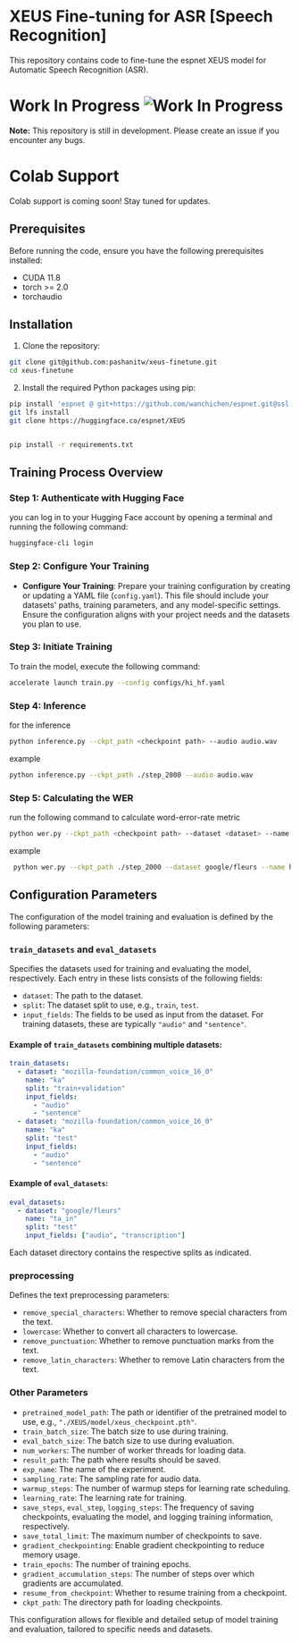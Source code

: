 # XEUS Fine-tuning for ASR [Speech Recognition] 

This repository contains code to fine-tune the espnet XEUS model for Automatic Speech Recognition (ASR).

# Work In Progress ![Work In Progress](https://img.shields.io/badge/status-WIP-yellow)

**Note:** This repository is still in development. Please create an issue if you encounter any bugs.

# Colab Support
 Colab support is coming soon! Stay tuned for updates.

## Prerequisites
Before running the code, ensure you have the following prerequisites installed:

- CUDA 11.8
- torch >= 2.0
- torchaudio

## Installation

1. Clone the repository:

```bash
git clone git@github.com:pashanitw/xeus-finetune.git
cd xeus-finetune
```

2. Install the required Python packages using pip:

```bash
pip install 'espnet @ git+https://github.com/wanchichen/espnet.git@ssl'
git lfs install
git clone https://huggingface.co/espnet/XEUS


pip install -r requirements.txt
```

## Training Process Overview


### Step 1: Authenticate with Hugging Face

you can log in to your Hugging Face account by opening a terminal and running the following command:
```bash
huggingface-cli login
````
### Step 2: Configure Your Training


- **Configure Your Training**: Prepare your training configuration by creating or updating a YAML file (`config.yaml`). This file should include your datasets' paths, training parameters, and any model-specific settings. Ensure the configuration aligns with your project needs and the datasets you plan to use.


### Step 3: Initiate Training
To train the model, execute the following command:

```bash
accelerate launch train.py --config configs/hi_hf.yaml
```

### Step 4: Inference
for the inference

```bash
python inference.py --ckpt_path <checkpoint path> --audio audio.wav
```
example
```bash
python inference.py --ckpt_path ./step_2000 --audio audio.wav
```

### Step 5: Calculating the WER
run the following command to calculate word-error-rate metric
```bash
python wer.py --ckpt_path <checkpoint path> --dataset <dataset> --name <subset> --split <split>
```
example
```bash
 python wer.py --ckpt_path ./step_2000 --dataset google/fleurs --name hi_in --split test
```


## Configuration Parameters

The configuration of the model training and evaluation is defined by the following parameters:

### `train_datasets` and `eval_datasets`
Specifies the datasets used for training and evaluating the model, respectively. Each entry in these lists consists of the following fields:

- `dataset`: The path to the dataset.
- `split`: The dataset split to use, e.g., `train`, `test`.
- `input_fields`: The fields to be used as input from the dataset. For training datasets, these are typically `"audio"` and `"sentence"`.

#### Example of `train_datasets` combining multiple datasets:

```yaml
train_datasets:
  - dataset: "mozilla-foundation/common_voice_16_0"
    name: "ka"
    split: "train+validation"
    input_fields:
      - "audio"
      - "sentence"
  - dataset: "mozilla-foundation/common_voice_16_0"
    name: "ka"
    split: "test"
    input_fields:
      - "audio"
      - "sentence"

```

#### Example of `eval_datasets`:
```yaml
eval_datasets:
  - dataset: "google/fleurs"
    name: "ta_in"
    split: "test"
    input_fields: ["audio", "transcription"]
```


Each dataset directory contains the respective splits as indicated.

### preprocessing
Defines the text preprocessing parameters:
- `remove_special_characters`: Whether to remove special characters from the text.
- `lowercase`: Whether to convert all characters to lowercase.
- `remove_punctuation`: Whether to remove punctuation marks from the text.
- `remove_latin_characters`: Whether to remove Latin characters from the text.

### Other Parameters
- `pretrained_model_path`: The path or identifier of the pretrained model to use, e.g., `"./XEUS/model/xeus_checkpoint.pth"`.
- `train_batch_size`: The batch size to use during training.
- `eval_batch_size`: The batch size to use during evaluation.
- `num_workers`: The number of worker threads for loading data.
- `result_path`: The path where results should be saved.
- `exp_name`: The name of the experiment.
- `sampling_rate`: The sampling rate for audio data.
- `warmup_steps`: The number of warmup steps for learning rate scheduling.
- `learning_rate`: The learning rate for training.
- `save_steps`, `eval_step`, `logging_steps`: The frequency of saving checkpoints, evaluating the model, and logging training information, respectively.
- `save_total_limit`: The maximum number of checkpoints to save.
- `gradient_checkpointing`: Enable gradient checkpointing to reduce memory usage.
- `train_epochs`: The number of training epochs.
- `gradient_accumulation_steps`: The number of steps over which gradients are accumulated.
- `resume_from_checkpoint`: Whether to resume training from a checkpoint.
- `ckpt_path`: The directory path for loading checkpoints.

This configuration allows for flexible and detailed setup of model training and evaluation, tailored to specific needs and datasets.